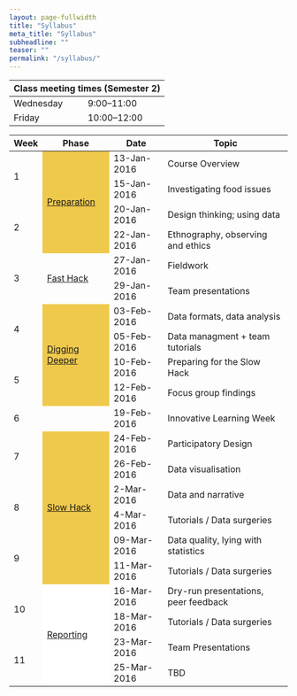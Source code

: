 ```yaml
---
layout: page-fullwidth
title: "Syllabus"
meta_title: "Syllabus"
subheadline: ""
teaser: ""
permalink: "/syllabus/"
---
```

<div>
    <table>
        <thead>
            <tr>
                <th colspan="2">Class meeting times (Semester 2)</th>
            </tr>
        </thead>
        <tbody>
            <tr>
                <td>Wednesday</td>
                <td>9:00&ndash;11:00</td>
            </tr>
            <tr>
                <td>Friday</td>
                <td>10:00&ndash;12:00</td>
            </tr>
        </tbody>
    </table>
</div>


<div>
    <table class="table">
        <thead>
            <tr>
                <th>Week</th>
                <th>Phase</th>
                <th>Date</th>
                <th>Topic</th>
            </tr>
        </thead>
        <tbody>
            <tr>
                <td rowspan="2">1</td>
                <td rowspan="4" valign="middle" bgcolor="#EFC94C">
                    <p class="teaser"><a href="{{ site.baseurl }}/preparation/">Preparation</a></p>
                </td>
                <td>13-Jan-2016</td>
                <td>Course Overview</td>
            </tr>
            <tr>
                <td>15-Jan-2016</td>
                <td>Investigating food issues</td>
            </tr>
            <tr>
                <td rowspan="2">2</td>
                <td>20-Jan-2016</td>
                <td>Design thinking; using data</td>
            </tr>
            <tr>
                <td>22-Jan-2016</td>
                <td>Ethnography, observing and ethics</td>
            </tr>
            <tr>
                <td rowspan="2">3</td>
                <td rowspan="2" valign="middle">
                    <p class="teaser"><a href="{{ site.baseurl }}/fast_hack/">Fast Hack</a></p>
                </td>
                <td>27-Jan-2016</td>
                <td>Fieldwork</td>
            </tr>
            <tr>
                <td>29-Jan-2016</td>
                <td>Team presentations</td>
            </tr>
            <tr>
                <td rowspan="2">4</td>
                <td rowspan="4" valign="middle" bgcolor="#EFC94C">
                    <p class="teaser"><a href="{{ site.baseurl }}/digging_deeper/">Digging Deeper</a></p>
                </td>
                <td>03-Feb-2016</td>
                <td>Data formats, data analysis</td>
            </tr>
            <tr>
                <td>05-Feb-2016</td>
                <td>Data managment + team tutorials</td>
            </tr>
            <tr>
                <td rowspan="2">5</td>
                <td>10-Feb-2016</td>
                <td>Preparing for the Slow Hack</td>
            </tr>
            <tr>
                <td>12-Feb-2016</td>
                <td>Focus group findings</td>
            </tr>
            <tr>
                <td>6</td>
                <td></td>
                <td>19-Feb-2016</td>
                <td>Innovative Learning Week</td>
            </tr>
            <tr>
                <td rowspan="2">7</td>
                <td rowspan="6" valign="middle" bgcolor="#EFC94C">
                    <p class="teaser"><a href="{{ site.baseurl }}/slow_hack/">Slow Hack</a></p>
                </td>
                <td>24-Feb-2016</td>
                <td>Participatory Design</td>
            </tr>
            <tr>
                <td>26-Feb-2016</td>
                <td>Data visualisation</td>
            </tr>
            <tr>
                <td rowspan="2">8</td>
                <td>2-Mar-2016</td>
                <td>Data and narrative</td>
            </tr>
            <tr>
                <td>4-Mar-2016</td>
                <td>Tutorials / Data surgeries</td>
            </tr>
            <tr>
                <td rowspan="2">9</td>
                <td>09-Mar-2016</td>
                <td>Data quality, lying with statistics</td>
            </tr>
            <tr>
                <td>11-Mar-2016</td>
                <td>Tutorials / Data surgeries</td>
            </tr>
            <tr>
                <td rowspan="2">10</td>
                <td rowspan="4" valign="middle" bgcolor="#FFF">
                    <p class="teaser"><a href="{{ site.baseurl }}/reporting/">Reporting</a></p>
                </td>
                <td>16-Mar-2016</td>
                <td>Dry-run presentations, peer feedback</td>
            </tr>
            <tr>
                <td>18-Mar-2016</td>
                <td>Tutorials / Data surgeries</td>
            </tr>
            <tr>
                <td rowspan="2">11</td>
                <td>23-Mar-2016</td>
                <td>Team Presentations</td>
            </tr>
            <tr>
                <td>25-Mar-2016</td>
                <td>TBD</td>
            </tr>
        </tbody>
    </table>
</div>


 

